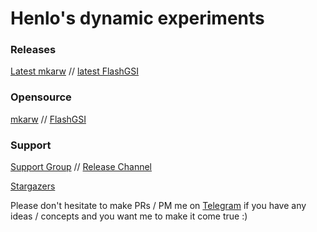 # Henlo's dynamic experiments # 

### Releases ###

[Latest mkarw](https://github.com/JamieHoSzeYui/dynamic-experiments/releases/tag/mkarw-02) // [latest FlashGSI](https://github.com/JamieHoSzeYui/dynamic-experiments/releases/tag/flashgsi)

### Opensource ###

[mkarw](https://github.com/JamieHoSzeYui/dynamic-experiments/tree/mkarw) // [FlashGSI](https://github.com/JamieHoSzeYui/dynamic-experiments/tree/flashgsi)

### Support ###

[Support Group](https://t.me/JamieWonderland) // [Release Channel](https://t.me/JamieProjects)

[Stargazers](https://github.com/JamieHoSzeYui/dynamic-experiments/stargazers)


Please don't hesitate to make PRs / PM me on [Telegram](https://t.me/henloboi) if you have any ideas / concepts and you want me to make it come true :)

